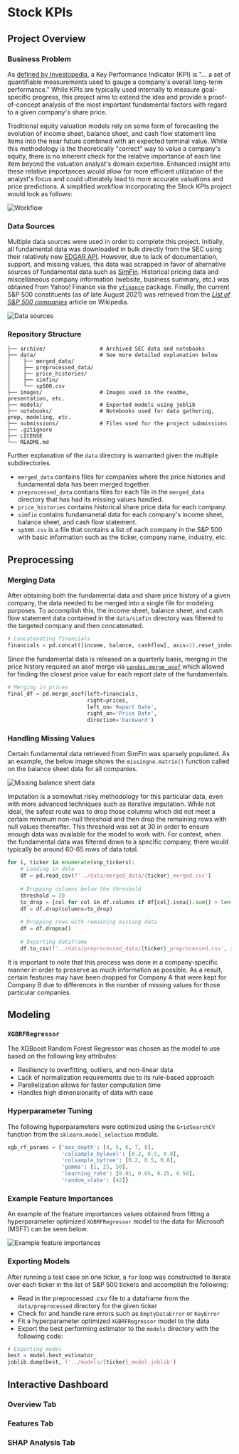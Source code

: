 # Stock KPIs
## Project Overview
### Business Problem
As [defined by Investopedia](https://www.investopedia.com/terms/k/kpi.asp), a Key Performance Indicator (KPI) is "... a set of quantifiable measurements used to gauge a company's overall long-term performance." While KPIs are typically used internally to measure goal-specific progress, this project aims to extend the idea and provide a proof-of-concept analysis of the most important fundamental factors with regard to a given company's share price.

Traditional equity valuation models rely on some form of forecasting the evolution of income sheet, balance sheet, and cash flow statement line items into the near future combined with an expected terminal value. While this methodology is the theoretically "correct" way to value a company's equity, there is no inherent check for the relative importance of each line item beyond the valuation analyst's domain expertise. Enhanced insight into these relative importances would allow for more efficient utilization of the analyst's focus and could ultimately lead to more accurate valuations and price predictions. A simplified workflow incorporating the Stock KPIs project would look as follows:

![Workflow](images/workflow.png)

### Data Sources
Multiple data sources were used in order to complete this project. Initially, all fundamental data was downloaded in bulk directly from the SEC using their relatively new [EDGAR API](https://www.sec.gov/edgar/sec-api-documentation). However, due to lack of documentation, support, and missing values, this data was scrapped in favor of alternative sources of fundamental data such as [SimFin](https://simfin.com/). Historical pricing data and miscellaneous company information (website, business summary, etc.) was obtained from Yahoo! Finance via the [`yfinance`](https://github.com/ranaroussi/yfinance) package. Finally, the current S&P 500 constituents (as of late August 2021) was retrieved from the *[List of S&P 500 companies](https://en.wikipedia.org/wiki/List_of_S%26P_500_companies)* article on Wikipedia.

![Data sources](images/data_sources.png)

### Repository Structure
```
├── archive/                 # Archived SEC data and notebooks
├── data/                    # See more detailed explanation below
│    ├── merged_data/
│    ├── preprocessed_data/
│    ├── price_histories/
│    ├── simfin/
│    └── sp500.csv
├── images/                  # Images used in the readme, presentation, etc.
├── models/                  # Exported models using joblib
├── notebooks/               # Notebooks used for data gathering, prep, modeling, etc.
├── submissions/             # Files used for the project submissions
├── .gitignore
├── LICENSE
└── README.md
```

Further explanation of the `data` directory is warranted given the multiple subdirectories. 
- `merged_data` contains files for companies where the price histories and fundamental data has been merged together.
- `preprocessed_data` contians files for each file in the `merged_data` directory that has had its missing values handled.
- `price_histories` contains historical share price data for each company.
- `simfin` contains fundamanetal data for each company's income sheet, balance sheet, and cash flow statement.
- `sp500.csv` is a file that contains a list of each company in the S&P 500 with basic information such as the ticker, company name, industry, etc.

## Preprocessing
### Merging Data
After obtaining both the fundamental data and share price history of a given company, the data needed to be merged into a single file for modeling purposes. To accomplish this, the income sheet, balance sheet, and cash flow statement data contained in the `data/simfin` directory was filtered to the targeted company and then concatenated.

```python
# Concatenating financials
financials = pd.concat([income, balance, cashflow], axis=1).reset_index()
```

Since the fundamental data is released on a quarterly basis, merging in the price history required an asof merge via [`pandas.merge_asof`](https://pandas.pydata.org/pandas-docs/version/0.25.0/reference/api/pandas.merge_asof.html) which allowed for finding the closest price value for each report date of the fundamentals.

```python
# Merging in prices
final_df = pd.merge_asof(left=financials,
                         right=prices,
                         left_on='Report Date', 
                         right_on='Price Date', 
                         direction='backward')
```

### Handling Missing Values
Certain fundamental data retrieved from SimFin was sparsely populated. As an example, the below image shows the `missingno.matrix()` function called on the balance sheet data for all companies.

![Missing balance sheet data](images/balance_sheet_msno_matrix.png)

Imputation is a somewhat risky methodology for this particular data, even with more advanced techniques such as iterative imputation. While not ideal, the safest route was to drop those columns which did not meet a certain minimum non-null threshold and then drop the remaining rows with null values thereafter. This threshold was set at 30 in order to ensure enough data was available for the model to work with. For context, when the fundamental data was filtered down to a specific company, there would typically be around 60-65 rows of data total. 

```python
for i, ticker in enumerate(snp_tickers):
    # Loading in data
    df = pd.read_csv(f'../data/merged_data/{ticker}_merged.csv')
    
    # Dropping columns below the threshold
    threshold = 30
    to_drop = [col for col in df.columns if df[col].isna().sum() > len(df) - threshold]
    df = df.drop(columns=to_drop)
    
    # Dropping rows with remaining missing data
    df = df.dropna()
    
    # Exporting dataframe
    df.to_csv(f'../data/preprocessed_data/{ticker}_preprocessed.csv', index=False)
```

It is important to note that this process was done in a company-specific manner in order to preserve as much information as possible. As a result, certain features may have been dropped for Company A that were kept for Company B due to differences in the number of missing values for those particular companies.

## Modeling
### `XGBRFRegressor`
The XGBoost Random Forest Regressor was chosen as the model to use based on the following key attributes:
- Resiliency to overfitting, outliers, and non-linear data
- Lack of normalization requirements due to its rule-based approach
- Parellelization allows for faster computation time
- Handles high dimensionality of data with ease

### Hyperparameter Tuning
The following hyperparameters were optimized using the `GridSearchCV` function from the `sklearn.model_selection` module.

```python
xgb_rf_params = {'max_depth': [4, 5, 6, 7, 8],
                 'colsample_bylevel': [0.2, 0.5, 0.8],
                 'colsample_bytree': [0.2, 0.5, 0.8],
                 'gamma': [1, 25, 50],
                 'learning_rate': [0.01, 0.05, 0.25, 0.50],
                 'random_state': [42]}
```

### Example Feature Importances
An example of the feature importances values obtained from fitting a hyperparameter optimized `XGBRFRegressor` model to the data for Microsoft (MSFT) can be seen below.

![Example feature importances](images/example_feature_importances.png)

### Exporting Models
After running a test case on one ticker, a `for` loop was constructed to iterate over each ticker in the list of S&P 500 tickers and accomplish the following:
- Read in the preprocessed .csv file to a dataframe from the `data/preprocessed` directory for the given ticker
- Check for and handle rare errors such as `EmptyDataError` or `KeyError`
- Fit a hyperparameter optimized `XGBRFRegressor` model to the data
- Export the best performing estimator to the `models` directory with the following code:

```python
# Exporting model
best = model.best_estimator_
joblib.dump(best, f'../models/{ticker}_model.joblib')
```

## Interactive Dashboard
### Overview Tab
### Features Tab
### SHAP Analysis Tab
